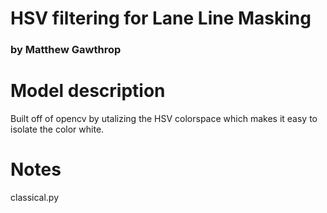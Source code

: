 # HSV filtering for Lane Line Masking
### by Matthew Gawthrop

# Model description
Built off of opencv by utalizing the HSV colorspace which makes it easy to isolate the color white.

# Notes
classical.py